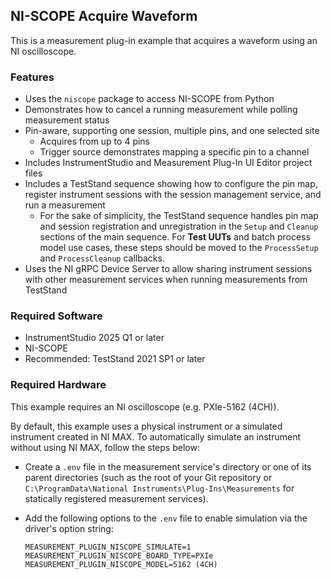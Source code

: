 ## NI-SCOPE Acquire Waveform

This is a measurement plug-in example that acquires a waveform using an NI
oscilloscope.

### Features

- Uses the `niscope` package to access NI-SCOPE from Python
- Demonstrates how to cancel a running measurement while polling measurement
  status
- Pin-aware, supporting one session, multiple pins, and one selected site
  - Acquires from up to 4 pins
  - Trigger source demonstrates mapping a specific pin to a channel
- Includes InstrumentStudio and Measurement Plug-In UI Editor project files
- Includes a TestStand sequence showing how to configure the pin map, register
  instrument sessions with the session management service, and run a measurement
  - For the sake of simplicity, the TestStand sequence handles pin map and
    session registration and unregistration in the `Setup` and `Cleanup`
    sections of the main sequence. For **Test UUTs** and batch process model use
    cases, these steps should be moved to the `ProcessSetup` and
    `ProcessCleanup` callbacks.
- Uses the NI gRPC Device Server to allow sharing instrument sessions with other
  measurement services when running measurements from TestStand

### Required Software

- InstrumentStudio 2025 Q1 or later
- NI-SCOPE
- Recommended: TestStand 2021 SP1 or later

### Required Hardware

This example requires an NI oscilloscope (e.g. PXIe-5162 (4CH)).

By default, this example uses a physical instrument or a simulated instrument
created in NI MAX. To automatically simulate an instrument without using NI MAX,
follow the steps below:
- Create a `.env` file in the measurement service's directory or one of its
  parent directories (such as the root of your Git repository or
  `C:\ProgramData\National Instruments\Plug-Ins\Measurements` for statically
  registered measurement services).
- Add the following options to the `.env` file to enable simulation via the
  driver's option string:

  ```
  MEASUREMENT_PLUGIN_NISCOPE_SIMULATE=1
  MEASUREMENT_PLUGIN_NISCOPE_BOARD_TYPE=PXIe
  MEASUREMENT_PLUGIN_NISCOPE_MODEL=5162 (4CH)
  ```
